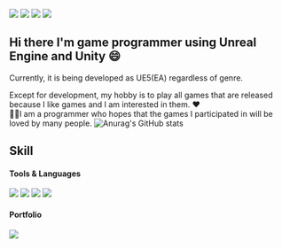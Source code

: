 <img src="https://img.shields.io/badge/spdhfh31@gmail.com-EA4335?style=plastic&logo=Gmail&logoColor=ffffff"/></a>
<a href="https://github.com/Snowsigh" target="_blank"><img src="https://img.shields.io/badge/Snowsigh-181717?style=plastic&logo=GitHub&logoColor=ffffff"/></a>
<img src="https://img.shields.io/badge/-ffffff?style=plastic&logo=Nintendo Switch&logoColor=E60012"/></a>
<img src="https://img.shields.io/badge/-ffffff?style=plastic&logo=AMD&logoColor=ED1C24"/></a>

 ## **Hi there I'm game programmer using Unreal Engine and Unity** 😄  
 Currently, it is being developed as UE5(EA) regardless of genre.

 Except for development, my hobby is to play all games that are released because I like games and I am interested in them. ❤  
🐱‍🐉I am a programmer who hopes that the games I participated in will be loved by many people.
![Anurag's GitHub stats](https://github-readme-stats.vercel.app/api?username=Snowsigh&show_icons=true&theme=highcontrast )

## Skill  
#### Tools & Languages
<img src="https://img.shields.io/badge/C++-DE00A5?style=plastic&logo=VisualStudio&logoColor=ffffff"/></a>
<img src="https://img.shields.io/badge/UnrealEngine-0E1128?style=plastic&logo=UnrealEngine&logoColor=ffffff"/></a>
<img src="https://img.shields.io/badge/Unity-000000?style=plastic&logo=Unity&logoColor=ffffff"/></a>
<img src="https://img.shields.io/badge/Git-F05032?style=plastic&logo=Git&logoColor=ffffff"/></a>
#### Portfolio 
<a href="https://drive.google.com/drive/folders/1nSgjcvf8XW9adWPGWd2PyRq2LBgXkvtz?usp=sharing" target="_blank"><img src="https://img.shields.io/badge/GDrive-4285F4?style=Plastic&logo=Google Drive&logoColor=ffffff"/></a>
<!--
**Snowsigh/Snowsigh** is a ✨ _special_ ✨ repository because its `README.md` (this file) appears on your GitHub profile.

Here are some ideas to get you started:

- 🔭 I’m currently working on ...
- 🌱 I’m currently learning ...
- 👯 I’m looking to collaborate on ...
- 🤔 I’m looking for help with ...
- 💬 Ask me about ...
- 📫 How to reach me: ...
- 😄 Pronouns: ...
- ⚡ Fun fact: ...
-->

